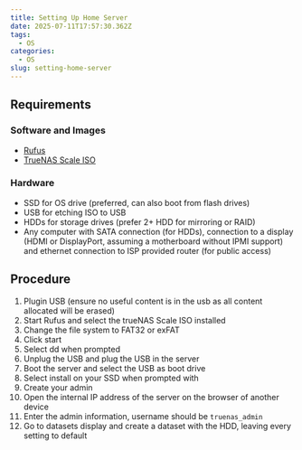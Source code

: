 ```yaml
---
title: Setting Up Home Server
date: 2025-07-11T17:57:30.362Z
tags:
  - OS
categories:
  - OS
slug: setting-home-server
---
```


## Requirements

### Software and Images

- [Rufus](https://rufus.ie/en/)
- [TrueNAS Scale ISO](https://www.truenas.com/download-truenas-community-edition/)

### Hardware

- SSD for OS drive (preferred, can also boot from flash drives)
- USB for etching ISO to USB
- HDDs for storage drives (prefer $2+$ HDD for mirroring or RAID)
- Any computer with SATA connection (for HDDs), connection to a display (HDMI or DisplayPort, assuming a motherboard without IPMI support) and ethernet connection to ISP provided router (for public access)

## Procedure

1. Plugin USB (ensure no useful content is in the usb as all content allocated will be erased)
2. Start Rufus and select the trueNAS Scale ISO installed
3. Change the file system to FAT32 or exFAT
4. Click start
5. Select dd when prompted
6. Unplug the USB and plug the USB in the server
7. Boot the server and select the USB as boot drive
8. Select install on your SSD when prompted with
9. Create your admin
10. Open the internal IP address of the server on the browser of another device
11. Enter the admin information, username should be `truenas_admin`
12. Go to datasets display and create a dataset with the HDD, leaving every setting to default
